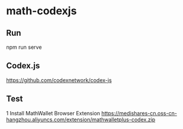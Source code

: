 # math-codexjs

## Run
npm run serve

## Codex.js
https://github.com/codexnetwork/codex-js

## Test

1 Install MathWallet Browser Extension
https://medishares-cn.oss-cn-hangzhou.aliyuncs.com/extension/mathwalletplus-codex.zip
